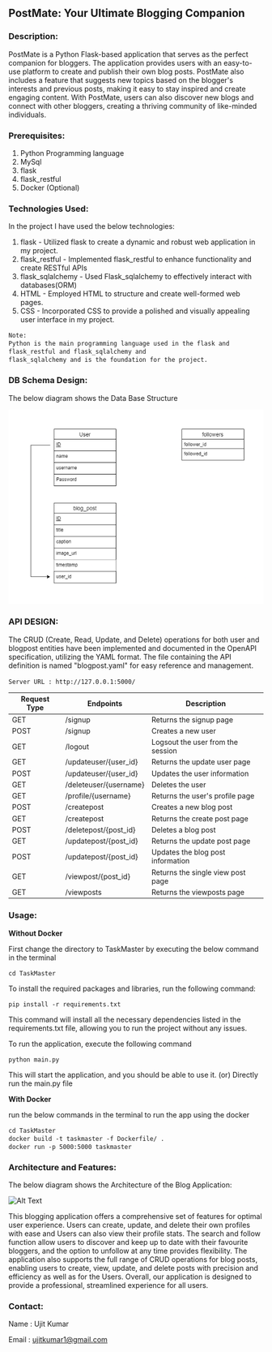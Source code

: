 ## PostMate: Your Ultimate Blogging Companion

### Description:

PostMate is a Python Flask-based application that serves as the perfect companion for bloggers. The application provides users with an easy-to-use platform to create and publish their own blog posts. PostMate also includes a feature that suggests new topics based on the blogger's interests and previous posts, making it easy to stay inspired and create engaging content. With PostMate, users can also discover new blogs and connect with other bloggers, creating a thriving community of like-minded individuals.

### Prerequisites:
1. Python Programming language
2. MySql
3. flask
4. flask_restful
5. Docker (Optional)

### Technologies Used:

In the project I have used the below technologies:
1. flask - Utilized flask to create a dynamic and robust web application in my project.
2. flask_restful - Implemented flask_restful to enhance functionality and create RESTful APIs
3. flask_sqlalchemy - Used Flask_sqlalchemy to effectively interact with databases(ORM)
4. HTML - Employed HTML to structure and create well-formed web pages.
5. CSS - Incorporated CSS to provide a polished and visually appealing user interface in my project.

```
Note:
Python is the main programming language used in the flask and flask_restful and flask_sqlalchemy and
flask_sqlalchemy and is the foundation for the project.
```

### DB Schema Design:

The below diagram shows the Data Base Structure

![Alt Text](db.png)

### API DESIGN:
The CRUD (Create, Read, Update, and Delete) operations for both user and blogpost entities have been 
implemented and documented in the OpenAPI specification, utilizing the YAML format. The file containing the 
API definition is named "blogpost.yaml" for easy reference and management.

```Server URL : http://127.0.0.1:5000/```

| Request Type | Endpoints               | Description                                        |
| ------------|------------------------|----------------------------------------------------|
| GET         | /signup                 | Returns the signup page                            |
| POST        | /signup                 | Creates a new user                                 |
| GET         | /logout                 | Logsout the user from the session                   |
| GET         | /updateuser/{user_id}   | Returns the update user page                        |
| POST        | /updateuser/{user_id}   | Updates the user information                        |
| GET         | /deleteuser/{username}  | Deletes the user                                   |
| GET         | /profile/{username}     | Returns the user's profile page                     |
| POST        | /createpost             | Creates a new blog post                             |
| GET         | /createpost             | Returns the create post page                        |
| POST        | /deletepost/{post_id}   | Deletes a blog post                                 |
| GET         | /updatepost/{post_id}   | Returns the update post page                        |
| POST        | /updatepost/{post_id}   | Updates the blog post information                   |
| GET         | /viewpost/{post_id}     | Returns the single view post page                   |
| GET         | /viewposts              | Returns the viewposts page                          |


### Usage:

__Without Docker__

First change the directory to TaskMaster by executing the below command in the terminal

```
cd TaskMaster
```

To install the required packages and libraries, run the following command:


```
pip install -r requirements.txt
```

This command will install all the necessary dependencies listed in the requirements.txt file, allowing you to run the
project without any issues.

To run the application, execute the following command

```
python main.py
```

This will start the application, and you should be able to use it. (or) Directly run the main.py file


__With Docker__

run the below commands in the terminal to run the app using the docker

```
cd TaskMaster
docker build -t taskmaster -f Dockerfile/ .
docker run -p 5000:5000 taskmaster
```

### Architecture and Features:

The below diagram shows the Architecture of the Blog Application:

![Alt Text](archi.png)

This blogging application offers a comprehensive set of features for optimal user experience. Users can create, 
update, and delete their own profiles with ease and Users can also view their profile stats. The search and follow 
function allow users to discover and keep up to date with their favourite bloggers, and the option to unfollow at 
any time provides flexibility. The application also supports the full range of CRUD operations for blog posts, 
enabling users to create, view, update, and delete posts with precision and efficiency as well as for the Users. 
Overall, our application is designed to provide a professional, streamlined experience for all users.

### Contact:

Name : Ujit Kumar

Email : ujitkumar1@gmail.com